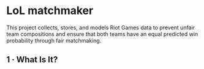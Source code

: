 # LoL matchmaker

This project collects, stores, and models Riot Games data to prevent unfair team compositions and ensure that both teams have an equal predicted win probability through fair matchmaking.

## 1 · What Is It?

